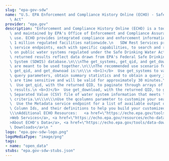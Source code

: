 ```yaml
---
slug: "epa-gov-sdw"
name: "U.S. EPA Enforcement and Compliance History Online (ECHO) - Safe Drinking Water\
  \ Act"
provider: "epa.gov"
description: "Enforcement and Compliance History Online (ECHO) is a tool developed\
  \ and maintained by EPA's Office of Enforcement and Compliance Assurance for public\
  \ use. ECHO provides integrated compliance and enforcement information for over\
  \ 1 million regulated facilities nationwide.\n   SDW Rest Services provides multiple\
  \ service endpoints, each with specific capabilities, to search and retrieve data\
  \ on public water systems regulated under the Safe Drinking Water Act (SDWA).  The\
  \ returned results reflect data drawn from EPA's Federal Safe Drinking Water Information\
  \ System (SDWIS) database.\n\\\nThe get_systems, get_qid, and get_download end points\
  \ are meant to be used together.\n\\\nThe recommended use scenario for get_systems,\
  \ get_qid, and get_downoad is:\n\\\n <b>1)</b>  Use get_systems to validate passed\
  \ query parameters, obtain summary statistics and to obtain a query_id (QID).  QIDs\
  \ are time sensitive and will be valid for approximately 30 minutes.\n <b>2)</b>\
  \  Use get_qid, with the returned QID, to paginate through arrays of water system\
  \ results.\n <b>3)</b>  Use get_download, with the returned QID, to generate a Comma\
  \ Separated Value (CSV) file of water system information that meets the QID query\
  \ criteria.\n\\\n\\\nUse the qcolumns parameter to customize your search results.\
  \  Use the Metadata service endpoint for a list of available output objects, their\
  \ Column Ids, and their definitions to help you build your customized output. \n\
  \\\nAdditional ECHO Resources:   <a href=\"https://echo.epa.gov/tools/web-services\"\
  >Web Services</a>, <a href=\"https://echo.epa.gov/resources/echo-data/about-the-data\"\
  >About ECHO's Data</a>, <a href=\"https://echo.epa.gov/tools/data-downloads\">Data\
  \ Downloads</a>\n "
logo: "epa.gov-sdw-logo.png"
logoMediaType: "image/png"
tags:
- name: "open_data"
stubs: "epa.gov-sdw-stubs.json"
---
```

